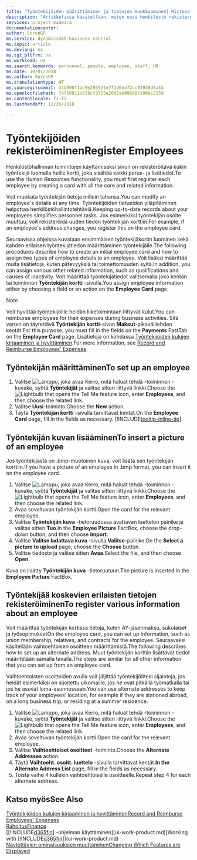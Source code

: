 ```yaml
---
title: "Työntekijöiden määrittäminen ja tietojen muokkaaminen| Microsoft Docs"
description: "Artikkelissa käsitellään, miten uusi henkilöstö rekisteröidään tai nykyisen henkilökunnan tietoja muokataan."
services: project-madeira
documentationcenter: 
author: SorenGP
ms.service: dynamics365-business-central
ms.topic: article
ms.devlang: na
ms.tgt_pltfrm: na
ms.workload: na
ms.search.keywords: personnel, people, employee, staff, HR
ms.date: 10/01/2018
ms.author: SorenGP
ms.translationtype: HT
ms.sourcegitcommit: 33b900f1ac9e295921e7f3d6ea72cc93939d8a1b
ms.openlocfilehash: 74750011c638cf3733e20d7ab996887108bc2159
ms.contentlocale: fi-fi
ms.lasthandoff: 11/26/2018

---
```

# <a name="register-employees"></a><span data-ttu-id="b9d70-103">Työntekijöiden rekisteröiminen</span><span class="sxs-lookup"><span data-stu-id="b9d70-103">Register Employees</span></span>
<span data-ttu-id="b9d70-104">Henkilöstöhallinnan toimintojen käyttämiseksi sinun on rekisteröitävä kukin työntekijä luomalla heille kortti, joka sisältää kaikki perus- ja lisätiedot.</span><span class="sxs-lookup"><span data-stu-id="b9d70-104">To use the Human Resources functionality, you must first register each employee by creating a card with all the core and related information.</span></span>

<span data-ttu-id="b9d70-105">Voit muokata työntekijän tietoja milloin tahansa.</span><span class="sxs-lookup"><span data-stu-id="b9d70-105">You can modify an employee's details at any time.</span></span> <span data-ttu-id="b9d70-106">Työntekijöiden tietueiden ylläpitäminen helpottaa henkilöstöhallintotehtäviä.</span><span class="sxs-lookup"><span data-stu-id="b9d70-106">Keeping up-to-date records about your employees simplifies personnel tasks.</span></span> <span data-ttu-id="b9d70-107">Jos esimerkiksi työntekijän osoite muuttuu, voit rekisteröidä uuden tiedon työntekijän korttiin.</span><span class="sxs-lookup"><span data-stu-id="b9d70-107">For example, if an employee's address changes, you register this on the employee card.</span></span>

<span data-ttu-id="b9d70-108">Seuraavissa ohjeissa kuvataan ensimmäisen työntekijäkortin luominen sekä kahden erilaisen työntekijätiedon määrittäminen työntekijälle.</span><span class="sxs-lookup"><span data-stu-id="b9d70-108">The following procedures describe how to create an initial employee card and how to assign two types of employee details to an employee.</span></span> <span data-ttu-id="b9d70-109">Voit lisäksi määrittää muita lisätietoja, kuten pätevyyksiä tai toimettomuuden syitä.</span><span class="sxs-lookup"><span data-stu-id="b9d70-109">In addition, you can assign various other related information, such as qualifications and causes of inactivity.</span></span> <span data-ttu-id="b9d70-110">Voit määrittää työntekijätiedot valitsemalla joko kentän tai toiminnon **Työntekijän kortti** -sivulla.</span><span class="sxs-lookup"><span data-stu-id="b9d70-110">You assign employee information either by choosing a field or an action on the **Employee Card** page.</span></span>

> [!NOTE]  
> <span data-ttu-id="b9d70-111">Voit hyvittää työntekijöille heidän liiketoimintaan liittyvät kulut.</span><span class="sxs-lookup"><span data-stu-id="b9d70-111">You can reimburse employees for their expenses during business activities.</span></span> <span data-ttu-id="b9d70-112">Sitä varten on täytettävä **Työntekijän kortti**-sivun **Maksut**-pikavälilehden kentät.</span><span class="sxs-lookup"><span data-stu-id="b9d70-112">For this purpose, you must fill in the fields on the **Payments** FastTab on the **Employee Card** page.</span></span> <span data-ttu-id="b9d70-113">Lisätietoja on kohdassa [Työntekijöiden kulujen kirjaaminen ja hyvittäminen](finance-how-record-reimburse-employee-expenses.md).</span><span class="sxs-lookup"><span data-stu-id="b9d70-113">For more information, see [Record and Reimburse Employees' Expenses](finance-how-record-reimburse-employee-expenses.md).</span></span>

## <a name="to-set-up-an-employee"></a><span data-ttu-id="b9d70-114">Työntekijän määrittäminen</span><span class="sxs-lookup"><span data-stu-id="b9d70-114">To set up an employee</span></span>
1. <span data-ttu-id="b9d70-115">Valitse ![Lamppu, joka avaa Kerro, mitä haluat tehdä -toiminnon](media/ui-search/search_small.png "Kerro, mitä haluat tehdä") -kuvake, syötä **Työntekijät** ja valitse sitten liittyvä linkki.</span><span class="sxs-lookup"><span data-stu-id="b9d70-115">Choose the ![Lightbulb that opens the Tell Me feature](media/ui-search/search_small.png "Tell me what you want to do") icon, enter **Employees**, and then choose the related link.</span></span>
2. <span data-ttu-id="b9d70-116">Valitse **Uusi**-toiminto.</span><span class="sxs-lookup"><span data-stu-id="b9d70-116">Choose the **New** action.</span></span>
3. <span data-ttu-id="b9d70-117">Täytä **Työntekijän kortti** -sivulla tarvittavat kentät.</span><span class="sxs-lookup"><span data-stu-id="b9d70-117">On the **Employee Card** page, fill in the fields as necessary.</span></span> [!INCLUDE[tooltip-inline-tip](includes/tooltip-inline-tip_md.md)]

## <a name="to-insert-a-picture-of-an-employee"></a><span data-ttu-id="b9d70-118">Työntekijän kuvan lisääminen</span><span class="sxs-lookup"><span data-stu-id="b9d70-118">To insert a picture of an employee</span></span>
<span data-ttu-id="b9d70-119">Jos työntekijästä on .bmp-muotoinen kuva, voit lisätä sen työntekijän korttiin.</span><span class="sxs-lookup"><span data-stu-id="b9d70-119">If you have a picture of an employee in .bmp format, you can insert it on the employee card.</span></span>

1. <span data-ttu-id="b9d70-120">Valitse ![Lamppu, joka avaa Kerro, mitä haluat tehdä -toiminnon](media/ui-search/search_small.png "Kerro, mitä haluat tehdä") -kuvake, syötä **Työntekijät** ja valitse sitten liittyvä linkki.</span><span class="sxs-lookup"><span data-stu-id="b9d70-120">Choose the ![Lightbulb that opens the Tell Me feature](media/ui-search/search_small.png "Tell me what you want to do") icon, enter **Employees**, and then choose the related link.</span></span>
2. <span data-ttu-id="b9d70-121">Avaa soveltuvan työntekijän kortti.</span><span class="sxs-lookup"><span data-stu-id="b9d70-121">Open the card for the relevant employee.</span></span>
3. <span data-ttu-id="b9d70-122">Valitse **Työntekijän kuva** -tietoruudussa avattavan luettelon painike ja valitse sitten **Tuo**.</span><span class="sxs-lookup"><span data-stu-id="b9d70-122">In the **Employee Picture** FactBox, choose the drop-down button, and then choose **Import**.</span></span>
4. <span data-ttu-id="b9d70-123">Valitse **Valitse ladattava kuva** -sivulla **Valitse**-painike.</span><span class="sxs-lookup"><span data-stu-id="b9d70-123">On the **Select a picture to upload** page, choose the **Choose** button.</span></span>
5. <span data-ttu-id="b9d70-124">Valitse tiedosto ja valitse sitten **Avaa**.</span><span class="sxs-lookup"><span data-stu-id="b9d70-124">Select the file, and then choose **Open**.</span></span>

<span data-ttu-id="b9d70-125">Kuva on lisätty **Työntekijän kuva** -tietoruutuun.</span><span class="sxs-lookup"><span data-stu-id="b9d70-125">The picture is inserted in the **Employee Picture** FactBox.</span></span>

## <a name="to-register-various-information-about-an-employee"></a><span data-ttu-id="b9d70-126">Työntekijää koskevien erilaisten tietojen rekisteröiminen</span><span class="sxs-lookup"><span data-stu-id="b9d70-126">To register various information about an employee</span></span>
<span data-ttu-id="b9d70-127">Voit määrittää työntekijän kortissa tietoja, kuten AY-jäsenmaksu, sukulaiset ja työsopimukset</span><span class="sxs-lookup"><span data-stu-id="b9d70-127">On the employee card, you can set up information, such as union membership, relatives, and contracts for the employee.</span></span> <span data-ttu-id="b9d70-128">Seuraavaksi käsitellään vaihtoehtoisen osoitteen määrittämistä.</span><span class="sxs-lookup"><span data-stu-id="b9d70-128">The following describes how to set up an alternate address.</span></span> <span data-ttu-id="b9d70-129">Muut työntekijän korttiin lisättävät tiedot määritetään samalla tavalla.</span><span class="sxs-lookup"><span data-stu-id="b9d70-129">The steps are similar for all other information that you can set up from an employee card.</span></span>

<span data-ttu-id="b9d70-130">Vaihtoehtoisten osoitteiden avulla voit jäljittää työntekijöittesi sijainteja, jos heidät esimerkiksi on sijoitettu ulkomaille, jos he ovat pitkällä työmatkalla tai jos he asuvat loma-asunnossaan.</span><span class="sxs-lookup"><span data-stu-id="b9d70-130">You can use alternate addresses to keep track of your employees’ location, for example if they are stationed abroad, on a long business trip, or residing at a summer residence.</span></span>

1. <span data-ttu-id="b9d70-131">Valitse ![Lamppu, joka avaa Kerro, mitä haluat tehdä -toiminnon](media/ui-search/search_small.png "Kerro, mitä haluat tehdä") -kuvake, syötä **Työntekijät** ja valitse sitten liittyvä linkki.</span><span class="sxs-lookup"><span data-stu-id="b9d70-131">Choose the ![Lightbulb that opens the Tell Me feature](media/ui-search/search_small.png "Tell me what you want to do") icon, enter **Employees**, and then choose the related link.</span></span>
2. <span data-ttu-id="b9d70-132">Avaa soveltuvan työntekijän kortti.</span><span class="sxs-lookup"><span data-stu-id="b9d70-132">Open the card for the relevant employee.</span></span>
3. <span data-ttu-id="b9d70-133">Valitse **Vaihtoehtoiset osoitteet** -toiminto.</span><span class="sxs-lookup"><span data-stu-id="b9d70-133">Choose the **Alternate Addresses** action.</span></span>
4. <span data-ttu-id="b9d70-134">Täytä **Vaihtoeht. osoitt. luettelo** -sivulla tarvittavat kentät.</span><span class="sxs-lookup"><span data-stu-id="b9d70-134">**In the Alternate Address List** page, fill in the fields as necessary.</span></span>
5. <span data-ttu-id="b9d70-135">Toista vaihe 4 kullekin vaihtoehtoiselle osoitteelle.</span><span class="sxs-lookup"><span data-stu-id="b9d70-135">Repeat step 4 for each alternate address.</span></span>

## <a name="see-also"></a><span data-ttu-id="b9d70-136">Katso myös</span><span class="sxs-lookup"><span data-stu-id="b9d70-136">See Also</span></span>
[<span data-ttu-id="b9d70-137">Työntekijöiden kulujen kirjaaminen ja hyvittäminen</span><span class="sxs-lookup"><span data-stu-id="b9d70-137">Record and Reimburse Employees' Expenses</span></span>](finance-how-record-reimburse-employee-expenses.md)  
[<span data-ttu-id="b9d70-138">Rahoitus</span><span class="sxs-lookup"><span data-stu-id="b9d70-138">Finance</span></span>](finance.md)  
<span data-ttu-id="b9d70-139">[[!INCLUDE[d365fin](includes/d365fin_md.md)] -ohjelman käyttäminen](ui-work-product.md)</span><span class="sxs-lookup"><span data-stu-id="b9d70-139">[Working with [!INCLUDE[d365fin](includes/d365fin_md.md)]](ui-work-product.md)</span></span>  
[<span data-ttu-id="b9d70-140">Näytettävien ominaisuuksien muuttaminen</span><span class="sxs-lookup"><span data-stu-id="b9d70-140">Changing Which Features are Displayed</span></span>](ui-experiences.md)

